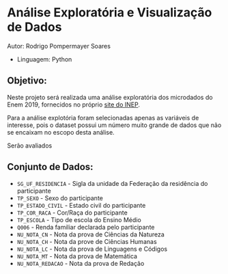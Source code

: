 # Análise Exploratória e Visualização de Dados

Autor: Rodrigo Pompermayer Soares

* Linguagem: Python 

## Objetivo:
Neste projeto será realizada uma análise exploratória dos microdados do Enem 2019, fornecidos no próprio [site do INEP](https://www.gov.br/inep/pt-br/acesso-a-informacao/dados-abertos/microdados/enem).

Para a análise explotória foram selecionadas apenas as variáveis de interesse, pois o dataset possui um número muito grande de dados que não se encaixam no escopo desta análise.

Serão avaliados 


## Conjunto de Dados:
 - ``SG_UF_RESIDENCIA`` - Sigla da unidade da Federação da residência do participante
 - ``TP_SEXO`` - Sexo do participante
 - ``TP_ESTADO_CIVIL`` - Estado civil do participante
 - ``TP_COR_RACA`` - Cor/Raça do participante
 - ``TP_ESCOLA`` - Tipo de escola do Ensino Médio
 - ``Q006`` - Renda familiar declarada pelo participante
 - ``NU_NOTA_CN`` - Nota da prova de Ciências da Natureza
 - ``NU_NOTA_CH`` - Nota da prove de Ciências Humanas
 - ``NU_NOTA_LC`` - Nota da prova de Linguagens e Códigos
 - ``NU_NOTA_MT`` - Nota da prova de Matemática
 - ``NU_NOTA_REDACAO`` - Nota da prova de Redação
